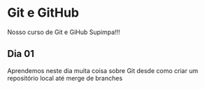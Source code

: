 # Git e GitHub

Nosso curso de Git e GiHub Supimpa!!!

## Dia 01

Aprendemos neste dia muita coisa sobre Git
desde como criar um repositório local até merge de branches